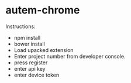# autem-chrome

Instructions:

* npm install
* bower install
* Load upacked extension
* Enter project number from developer console.
* press register
* enter api key
* enter device token

